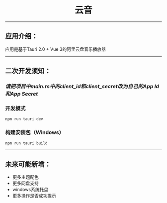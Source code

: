 <h1 align="center">云音</h1>
<hr>

## 应用介绍：
应用是基于Tauri 2.0 + Vue 3的阿里云盘音乐播放器
<hr>

## 二次开发须知：
### _请把项目中main.rs中的client_id和client_secret改为自己的App Id和App Secret_
### 开发模式  
`npm run tauri dev`
### 构建安装包（Windows）
`npm run tauri build`

<hr>

## 未来可能新增：
* 更多主题配色
* 更多网盘支持
* windows系统托盘
* 更多操作是否成功提示